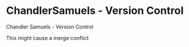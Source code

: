 # ChandlerSamuels - Version Control 
Chandler Samuels - Version Control

This might cause a merge conflict 
